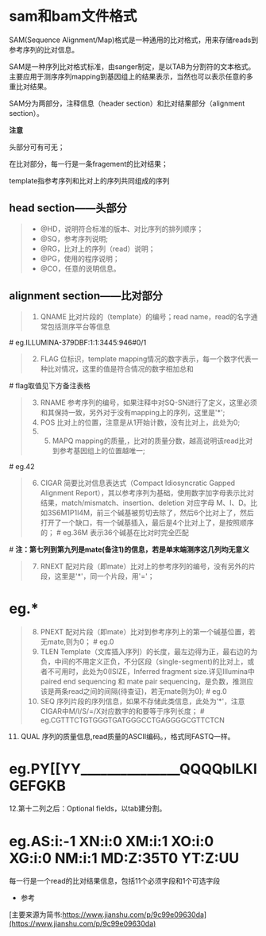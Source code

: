 # sam和bam文件格式

SAM(Sequence Alignment/Map)格式是一种通用的比对格式，用来存储reads到参考序列的比对信息。

SAM是一种序列比对格式标准，由sanger制定，是以TAB为分割符的文本格式。主要应用于测序序列mapping到基因组上的结果表示，当然也可以表示任意的多重比对结果。

SAM分为两部分，注释信息（header section）和比对结果部分（alignment section）。

**注意**

头部分可有可无；

在比对部分，每一行是一条fragement的比对结果；

template指参考序列和比对上的序列共同组成的序列

## head section——头部分

>* @HD，说明符合标准的版本、对比序列的排列顺序；
>* @SQ，参考序列说明;
>* @RG，比对上的序列（read）说明；
>* @PG，使用的程序说明；
>* @CO，任意的说明信息。

## alignment section——比对部分

>1. QNAME    比对片段的（template）的编号；read name，read的名字通常包括测序平台等信息

\# eg.ILLUMINA-379DBF:1:1:3445:946#0/1    
>2. FLAG    位标识，template mapping情况的数字表示，每一个数字代表一种比对情况，这里的值是符合情况的数字相加总和

\# flag取值见下方备注表格
>3. RNAME   参考序列的编号，如果注释中对SQ-SN进行了定义，这里必须和其保持一致，另外对于没有mapping上的序列，这里是'\*';
>4. POS   比对上的位置，注意是从1开始计数，没有比对上，此处为0;
>5. 5. MAPQ     mapping的质量,，比对的质量分数，越高说明该read比对到参考基因组上的位置越唯一;

\# eg.42
>6. CIGAR   简要比对信息表达式（Compact Idiosyncratic Gapped Alignment Report），其以参考序列为基础，使用数字加字母表示比对结果，match/mismatch、insertion、deletion 对应字母 M、I、D。比如3S6M1P1I4M，前三个碱基被剪切去除了，然后6个比对上了，然后打开了一个缺口，有一个碱基插入，最后是4个比对上了，是按照顺序的；
\# eg.36M   表示36个碱基在比对时完全匹配

\# **注：第七列到第九列是mate(备注1)的信息，若是单末端测序这几列均无意义**

>7. RNEXT    配对片段（即mate）比对上的参考序列的编号，没有另外的片段，这里是'*'，同一个片段，用'='；
# eg.*
>8. PNEXT    配对片段（即mate）比对到参考序列上的第一个碱基位置，若无mate,则为0；
\# eg.0
>9. TLEN    Template（文库插入序列）的长度，最左边得为正，最右边的为负，中间的不用定义正负，不分区段（single-segment)的比对上，或者不可用时，此处为0(ISIZE，Inferred fragment size.详见Illumina中paired end sequencing 和 mate pair sequencing，是负数，推测应该是两条read之间的间隔(待查证)，若无mate则为0);
\# eg.0
>10. SEQ    序列片段的序列信息，如果不存储此类信息，此处为'*'，注意CIGAR中M/I/S/=/X对应数字的和要等于序列长度；
\# eg.CGTTTCTGTGGGTGATGGGCCTGAGGGGCGTTCTCN
11. QUAL    序列的质量信息,read质量的ASCII编码。，格式同FASTQ一样。
# eg.PY[[YY_______________QQQQbILKIGEFGKB
12.第十二列之后：Optional fields，以tab建分割。
# eg.AS:i:-1 XN:i:0 XM:i:1 XO:i:0 XG:i:0 NM:i:1 MD:Z:35T0 YT:Z:UU


每一行是一个read的比对结果信息，包括11个必须字段和1个可选字段

- 参考

[主要来源为简书:https://www.jianshu.com/p/9c99e09630da](https://www.jianshu.com/p/9c99e09630da)

